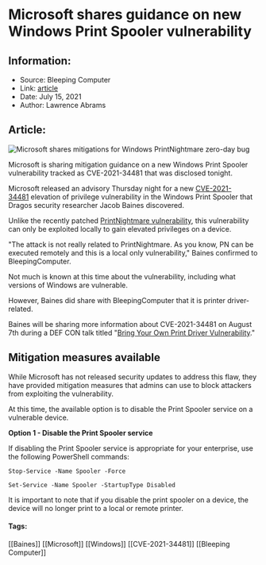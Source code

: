 # Microsoft shares guidance on new Windows Print Spooler vulnerability
### 

## Information:
+ Source: Bleeping Computer
+ Link: [article](https://www.bleepingcomputer.com/news/microsoft/microsoft-shares-guidance-on-new-windows-print-spooler-vulnerability/)
+ Date: July 15, 2021
+ Author: Lawrence Abrams


## Article:
![Microsoft shares mitigations for Windows PrintNightmare zero-day bug](https://www.bleepstatic.com/content/hl-images/2021/05/17/0_Windows-headpic.jpg)


Microsoft is sharing mitigation guidance on a new Windows Print Spooler vulnerability tracked as CVE-2021-34481 that was disclosed tonight.


Microsoft released an advisory Thursday night for a new [CVE-2021-34481](https://msrc.microsoft.com/update-guide/vulnerability/CVE-2021-34481) elevation of privilege vulnerability in the Windows Print Spooler that Dragos security researcher Jacob Baines discovered.



Unlike the recently patched [PrintNightmare vulnerability](https://www.bleepingcomputer.com/news/security/public-windows-printnightmare-0-day-exploit-allows-domain-takeover/), this vulnerability can only be exploited locally to gain elevated privileges on a device.


"The attack is not really related to PrintNightmare. As you know, PN can be executed remotely and this is a local only vulnerability," Baines confirmed to BleepingComputer.


Not much is known at this time about the vulnerability, including what versions of Windows are vulnerable.


However, Baines did share with BleepingComputer that it is printer driver-related.


Baines will be sharing more information about CVE-2021-34481 on August 7th during a DEF CON talk titled "[Bring Your Own Print Driver Vulnerability](https://defcon.org/html/defcon-29/dc-29-speakers.html#baines)."


Mitigation measures available
-----------------------------


While Microsoft has not released security updates to address this flaw, they have provided mitigation measures that admins can use to block attackers from exploiting the vulnerability.


At this time, the available option is to disable the Print Spooler service on a vulnerable device.


**Option 1 - Disable the Print Spooler service**


If disabling the Print Spooler service is appropriate for your enterprise, use the following PowerShell commands:


`Stop-Service -Name Spooler -Force`


`Set-Service -Name Spooler -StartupType Disabled`


It is important to note that if you disable the print spooler on a device, the device will no longer print to a local or remote printer.




#### Tags:
[[Baines]] [[Microsoft]] [[Windows]] [[CVE-2021-34481]] [[Bleeping Computer]]
